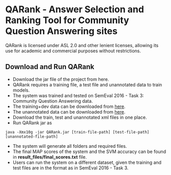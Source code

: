 # QARank - Answer Selection and Ranking Tool for Community Question Answering sites
QARank is licensed under ASL 2.0 and other lenient licenses, allowing its use for academic and commercial purposes without restrictions.

## Download and Run QARank
* Download the jar file of the project from here.
* QARank requires a training file, a test file and unannotated data to train models.
* The system was trained and tested on SemEval 2016 - Task 3: Community Question Answering data.
* The training+dev data can be downloaded from [here](http://alt.qcri.org/semeval2016/task3/data/uploads/semeval2016-task3-cqa-ql-traindev-v3.2.zip).
* The unannotated data can be downloaded from [here](http://alt.qcri.org/semeval2016/task3/data/uploads/QL-unannotated-data-subtaskA.xml.zip).
* Download the train, test and unannotated xml files in one place.
* Run QARank jar as
```
java -Xmx10g -jar QARank.jar [train-file-path] [test-file-path] [unannotated-file-path]
```
* The system will generate all folders and required files.
* The final MAP scores of the system and the SVM accuracy can be found in **result_files/final_scores.txt** file.
* Users can run the system on a different dataset, given the training and test files are in the format as in SemEval 2016 - Task 3.  
